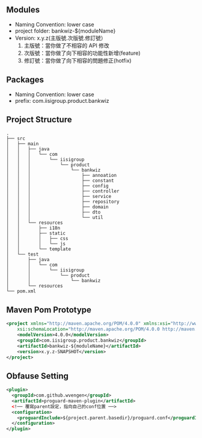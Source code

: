 ## Modules
* Naming Convention: lower case 
* project folder: bankwiz-${moduleName}  
* Version: x.y.z(主版號.次版號.修訂號）
  1. 主版號：當你做了不相容的 API 修改
  2. 次版號：當你做了向下相容的功能性新增(feature)
  3. 修訂號：當你做了向下相容的問題修正(hotfix)

## Packages
* Naming Convention: lower case 
* prefix: com.iisigroup.product.bankwiz  

## Project Structure
```
.
├── src  
│   ├── main  
│   │   ├── java  
│   │   │   └── com  
│   │   │       └── iisigroup  
│   │   │           └── product  
│   │   │               └── bankwiz  
│   │   │                   ├── annoation  
│   │   │                   ├── constant  
│   │   │                   ├── config  
│   │   │                   ├── controller  
│   │   │                   ├── service  
│   │   │                   ├── repository  
│   │   │                   ├── domain  
│   │   │                   ├── dto  
│   │   │                   └── util  
│   │   └── resources  
│   │       ├── i18n  
│   │       ├── static  
│   │       │   ├── css  
│   │       │   └── js  
│   │       └── template  
│   └── test  
│       ├── java  
│       │   └── com  
│       │       └── iisigroup  
│       │           └── product  
│       │               └── bankwiz  
│       └── resources  
└── pom.xml  
```

## Maven Pom Prototype
```xml
<project xmlns="http://maven.apache.org/POM/4.0.0" xmlns:xsi="http://www.w3.org/2001/XMLSchema-instance"
	xsi:schemaLocation="http://maven.apache.org/POM/4.0.0 http://maven.apache.org/xsd/maven-4.0.0.xsd">
	<modelVersion>4.0.0</modelVersion>
	<groupId>com.iisigroup.product.bankwiz</groupId>
	<artifactId>bankwiz-${moduleName}</artifactId>
	<version>x.y.z-SNAPSHOT</version>
</project>
```

## Obfause Setting
```xml
<plugin>
  <groupId>com.github.wvengen</groupId>
  <artifactId>proguard-maven-plugin</artifactId>
  <!── 覆寫parent設定，指向自己的conf位置 ──>
  <configuration>
    <proguardInclude>${project.parent.basedir}/proguard.conf</proguardInclude>
  </configuration>
</plugin>
```





